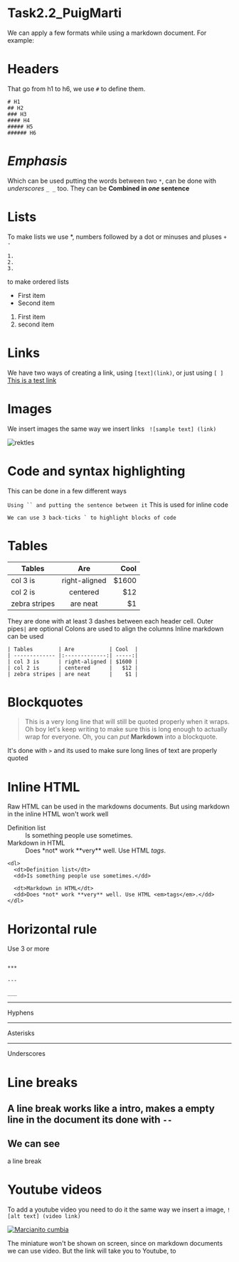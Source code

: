 # Task2.2_PuigMarti
We can apply a few formats while using a markdown document.
For example: 

# Headers
That go from h1 to h6, we use ``#`` to define them. 

```
# H1
## H2
### H3
#### H4
##### H5
###### H6
```

# *Emphasis*

Which can be used putting the words between two ``*``, can be done with _underscores_ ``_ _`` too. They can be **Combined in _one_ sentence**

# Lists

To make lists we use *, numbers followed by a dot or minuses and pluses `` + - `` 
``` 
1.
2.
3.
```
 to make ordered lists

* First item
* Second item

1. First item
2. second item

# Links

We have two ways of creating a link, using `` [text](link) ``, or just using ``[ ]``
[This is a test link](https://www.google.com)

# Images
We insert images the same way we insert links ``` ![sample text] (link)```

![rektles](https://i.blogs.es/ee4814/rekkles-cry/450_1000.jpg)


# Code and syntax highlighting

This can be done in a few different ways

`Using `` and putting the sentence between it` 
This is used for inline code 

```
We can use 3 back-ticks ` to highlight blocks of code 
```
# Tables


| Tables        | Are           | Cool  |
| ------------- |:-------------:| -----:|
| col 3 is      | right-aligned | $1600 |
| col 2 is      | centered      |   $12 |
| zebra stripes | are neat      |    $1 |

They are done with at least 3 dashes between each header cell.
Outer pipes``|`` are optional
Colons are used to align the columns
Inline markdown can be used 

```
| Tables        | Are           | Cool  |
| ------------- |:-------------:| -----:|
| col 3 is      | right-aligned | $1600 |
| col 2 is      | centered      |   $12 |
| zebra stripes | are neat      |    $1 |
```

# Blockquotes 

> This is a very long line that will still be quoted properly when it wraps. Oh boy let's keep writing to make sure this is long enough to actually wrap for everyone. Oh, you can *put* **Markdown** into a blockquote. 

It's done with ``>`` and its used to make sure long lines of text are properly quoted

# Inline HTML

Raw HTML can be used in the markdowns documents.
But using markdown in the inline HTML won't work well

<dl>
  <dt>Definition list</dt>
  <dd>Is something people use sometimes.</dd>

  <dt>Markdown in HTML</dt>
  <dd>Does *not* work **very** well. Use HTML <em>tags</em>.</dd>
</dl>

```
<dl>
  <dt>Definition list</dt>
  <dd>Is something people use sometimes.</dd>

  <dt>Markdown in HTML</dt>
  <dd>Does *not* work **very** well. Use HTML <em>tags</em>.</dd>
</dl>
```

# Horizontal rule 

Use 3 or more 
```

***

---

___
```


***
Hyphens

---
Asterisks

___
Underscores


# Line breaks

A line break works like a intro, makes a empty line in the document its done with ``--``
--
We can see 
--
a line break 

# Youtube videos

To add a youtube video you need to do it the same way we insert a image, ``![alt text] (video link)``

[![Marcianito cumbia](http://img.youtube.com/vi/OWodAv1KHaM/0.jpg "Marciano cumbion")](http://www.youtube.com/watch?v=OWodAv1KHaM)

The miniature won't be shown on screen, since on markdown documents we can use video. But the link will take you to Youtube, to 